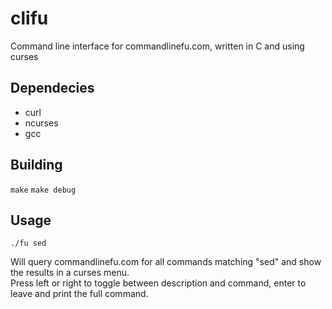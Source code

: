 clifu
=====

Command line interface for commandlinefu.com, written in C and using curses
  
## Dependecies  
* curl
* ncurses
* gcc

## Building  
  
`make` `make debug`  
  
## Usage  

`./fu sed`  
  
Will query commandlinefu.com for all commands matching "sed" and show the results in a curses menu.  
Press left or right to toggle between description and command, enter to leave and print the full command.  
